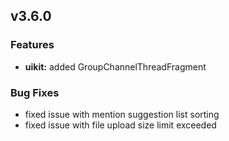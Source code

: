 ## v3.6.0

### Features

- **uikit:** added GroupChannelThreadFragment

### Bug Fixes

- fixed issue with mention suggestion list sorting
- fixed issue with file upload size limit exceeded
